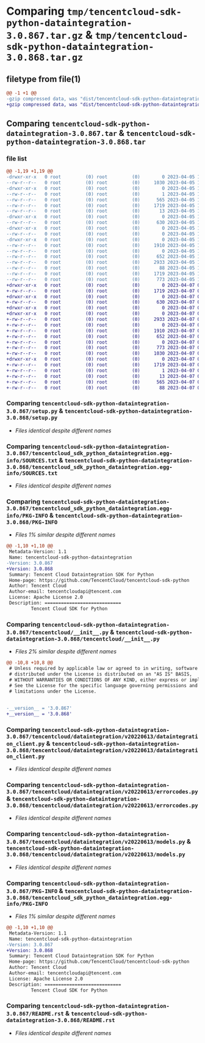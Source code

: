 # Comparing `tmp/tencentcloud-sdk-python-dataintegration-3.0.867.tar.gz` & `tmp/tencentcloud-sdk-python-dataintegration-3.0.868.tar.gz`

## filetype from file(1)

```diff
@@ -1 +1 @@
-gzip compressed data, was "dist/tencentcloud-sdk-python-dataintegration-3.0.867.tar", last modified: Wed Apr  5 16:27:19 2023, max compression
+gzip compressed data, was "dist/tencentcloud-sdk-python-dataintegration-3.0.868.tar", last modified: Fri Apr  7 00:26:25 2023, max compression
```

## Comparing `tencentcloud-sdk-python-dataintegration-3.0.867.tar` & `tencentcloud-sdk-python-dataintegration-3.0.868.tar`

### file list

```diff
@@ -1,19 +1,19 @@
-drwxr-xr-x   0 root         (0) root         (0)        0 2023-04-05 16:27:19.000000 tencentcloud-sdk-python-dataintegration-3.0.867/
--rw-r--r--   0 root         (0) root         (0)     1030 2023-04-05 16:27:19.000000 tencentcloud-sdk-python-dataintegration-3.0.867/setup.py
-drwxr-xr-x   0 root         (0) root         (0)        0 2023-04-05 16:27:19.000000 tencentcloud-sdk-python-dataintegration-3.0.867/tencentcloud_sdk_python_dataintegration.egg-info/
--rw-r--r--   0 root         (0) root         (0)        1 2023-04-05 16:27:19.000000 tencentcloud-sdk-python-dataintegration-3.0.867/tencentcloud_sdk_python_dataintegration.egg-info/dependency_links.txt
--rw-r--r--   0 root         (0) root         (0)      565 2023-04-05 16:27:19.000000 tencentcloud-sdk-python-dataintegration-3.0.867/tencentcloud_sdk_python_dataintegration.egg-info/SOURCES.txt
--rw-r--r--   0 root         (0) root         (0)     1719 2023-04-05 16:27:19.000000 tencentcloud-sdk-python-dataintegration-3.0.867/tencentcloud_sdk_python_dataintegration.egg-info/PKG-INFO
--rw-r--r--   0 root         (0) root         (0)       13 2023-04-05 16:27:19.000000 tencentcloud-sdk-python-dataintegration-3.0.867/tencentcloud_sdk_python_dataintegration.egg-info/top_level.txt
-drwxr-xr-x   0 root         (0) root         (0)        0 2023-04-05 16:27:19.000000 tencentcloud-sdk-python-dataintegration-3.0.867/tencentcloud/
--rw-r--r--   0 root         (0) root         (0)      630 2023-04-05 16:27:19.000000 tencentcloud-sdk-python-dataintegration-3.0.867/tencentcloud/__init__.py
-drwxr-xr-x   0 root         (0) root         (0)        0 2023-04-05 16:27:19.000000 tencentcloud-sdk-python-dataintegration-3.0.867/tencentcloud/dataintegration/
--rw-r--r--   0 root         (0) root         (0)        0 2023-04-05 16:27:19.000000 tencentcloud-sdk-python-dataintegration-3.0.867/tencentcloud/dataintegration/__init__.py
-drwxr-xr-x   0 root         (0) root         (0)        0 2023-04-05 16:27:19.000000 tencentcloud-sdk-python-dataintegration-3.0.867/tencentcloud/dataintegration/v20220613/
--rw-r--r--   0 root         (0) root         (0)     1910 2023-04-05 16:27:19.000000 tencentcloud-sdk-python-dataintegration-3.0.867/tencentcloud/dataintegration/v20220613/dataintegration_client.py
--rw-r--r--   0 root         (0) root         (0)        0 2023-04-05 16:27:19.000000 tencentcloud-sdk-python-dataintegration-3.0.867/tencentcloud/dataintegration/v20220613/__init__.py
--rw-r--r--   0 root         (0) root         (0)      652 2023-04-05 16:27:19.000000 tencentcloud-sdk-python-dataintegration-3.0.867/tencentcloud/dataintegration/v20220613/errorcodes.py
--rw-r--r--   0 root         (0) root         (0)     2933 2023-04-05 16:27:19.000000 tencentcloud-sdk-python-dataintegration-3.0.867/tencentcloud/dataintegration/v20220613/models.py
--rw-r--r--   0 root         (0) root         (0)       88 2023-04-05 16:27:19.000000 tencentcloud-sdk-python-dataintegration-3.0.867/setup.cfg
--rw-r--r--   0 root         (0) root         (0)     1719 2023-04-05 16:27:19.000000 tencentcloud-sdk-python-dataintegration-3.0.867/PKG-INFO
--rw-r--r--   0 root         (0) root         (0)      773 2023-04-05 16:27:19.000000 tencentcloud-sdk-python-dataintegration-3.0.867/README.rst
+drwxr-xr-x   0 root         (0) root         (0)        0 2023-04-07 00:26:25.000000 tencentcloud-sdk-python-dataintegration-3.0.868/
+-rw-r--r--   0 root         (0) root         (0)     1719 2023-04-07 00:26:25.000000 tencentcloud-sdk-python-dataintegration-3.0.868/PKG-INFO
+drwxr-xr-x   0 root         (0) root         (0)        0 2023-04-07 00:26:25.000000 tencentcloud-sdk-python-dataintegration-3.0.868/tencentcloud/
+-rw-r--r--   0 root         (0) root         (0)      630 2023-04-07 00:26:25.000000 tencentcloud-sdk-python-dataintegration-3.0.868/tencentcloud/__init__.py
+drwxr-xr-x   0 root         (0) root         (0)        0 2023-04-07 00:26:25.000000 tencentcloud-sdk-python-dataintegration-3.0.868/tencentcloud/dataintegration/
+drwxr-xr-x   0 root         (0) root         (0)        0 2023-04-07 00:26:25.000000 tencentcloud-sdk-python-dataintegration-3.0.868/tencentcloud/dataintegration/v20220613/
+-rw-r--r--   0 root         (0) root         (0)     2933 2023-04-07 00:26:25.000000 tencentcloud-sdk-python-dataintegration-3.0.868/tencentcloud/dataintegration/v20220613/models.py
+-rw-r--r--   0 root         (0) root         (0)        0 2023-04-07 00:26:25.000000 tencentcloud-sdk-python-dataintegration-3.0.868/tencentcloud/dataintegration/v20220613/__init__.py
+-rw-r--r--   0 root         (0) root         (0)     1910 2023-04-07 00:26:25.000000 tencentcloud-sdk-python-dataintegration-3.0.868/tencentcloud/dataintegration/v20220613/dataintegration_client.py
+-rw-r--r--   0 root         (0) root         (0)      652 2023-04-07 00:26:25.000000 tencentcloud-sdk-python-dataintegration-3.0.868/tencentcloud/dataintegration/v20220613/errorcodes.py
+-rw-r--r--   0 root         (0) root         (0)        0 2023-04-07 00:26:25.000000 tencentcloud-sdk-python-dataintegration-3.0.868/tencentcloud/dataintegration/__init__.py
+-rw-r--r--   0 root         (0) root         (0)      773 2023-04-07 00:26:25.000000 tencentcloud-sdk-python-dataintegration-3.0.868/README.rst
+-rw-r--r--   0 root         (0) root         (0)     1030 2023-04-07 00:26:25.000000 tencentcloud-sdk-python-dataintegration-3.0.868/setup.py
+drwxr-xr-x   0 root         (0) root         (0)        0 2023-04-07 00:26:25.000000 tencentcloud-sdk-python-dataintegration-3.0.868/tencentcloud_sdk_python_dataintegration.egg-info/
+-rw-r--r--   0 root         (0) root         (0)     1719 2023-04-07 00:26:25.000000 tencentcloud-sdk-python-dataintegration-3.0.868/tencentcloud_sdk_python_dataintegration.egg-info/PKG-INFO
+-rw-r--r--   0 root         (0) root         (0)        1 2023-04-07 00:26:25.000000 tencentcloud-sdk-python-dataintegration-3.0.868/tencentcloud_sdk_python_dataintegration.egg-info/dependency_links.txt
+-rw-r--r--   0 root         (0) root         (0)       13 2023-04-07 00:26:25.000000 tencentcloud-sdk-python-dataintegration-3.0.868/tencentcloud_sdk_python_dataintegration.egg-info/top_level.txt
+-rw-r--r--   0 root         (0) root         (0)      565 2023-04-07 00:26:25.000000 tencentcloud-sdk-python-dataintegration-3.0.868/tencentcloud_sdk_python_dataintegration.egg-info/SOURCES.txt
+-rw-r--r--   0 root         (0) root         (0)       88 2023-04-07 00:26:25.000000 tencentcloud-sdk-python-dataintegration-3.0.868/setup.cfg
```

### Comparing `tencentcloud-sdk-python-dataintegration-3.0.867/setup.py` & `tencentcloud-sdk-python-dataintegration-3.0.868/setup.py`

 * *Files identical despite different names*

### Comparing `tencentcloud-sdk-python-dataintegration-3.0.867/tencentcloud_sdk_python_dataintegration.egg-info/SOURCES.txt` & `tencentcloud-sdk-python-dataintegration-3.0.868/tencentcloud_sdk_python_dataintegration.egg-info/SOURCES.txt`

 * *Files identical despite different names*

### Comparing `tencentcloud-sdk-python-dataintegration-3.0.867/tencentcloud_sdk_python_dataintegration.egg-info/PKG-INFO` & `tencentcloud-sdk-python-dataintegration-3.0.868/PKG-INFO`

 * *Files 1% similar despite different names*

```diff
@@ -1,10 +1,10 @@
 Metadata-Version: 1.1
 Name: tencentcloud-sdk-python-dataintegration
-Version: 3.0.867
+Version: 3.0.868
 Summary: Tencent Cloud Dataintegration SDK for Python
 Home-page: https://github.com/TencentCloud/tencentcloud-sdk-python
 Author: Tencent Cloud
 Author-email: tencentcloudapi@tencent.com
 License: Apache License 2.0
 Description: ============================
         Tencent Cloud SDK for Python
```

### Comparing `tencentcloud-sdk-python-dataintegration-3.0.867/tencentcloud/__init__.py` & `tencentcloud-sdk-python-dataintegration-3.0.868/tencentcloud/__init__.py`

 * *Files 2% similar despite different names*

```diff
@@ -10,8 +10,8 @@
 # Unless required by applicable law or agreed to in writing, software
 # distributed under the License is distributed on an "AS IS" BASIS,
 # WITHOUT WARRANTIES OR CONDITIONS OF ANY KIND, either express or implied.
 # See the License for the specific language governing permissions and
 # limitations under the License.
 
 
-__version__ = '3.0.867'
+__version__ = '3.0.868'
```

### Comparing `tencentcloud-sdk-python-dataintegration-3.0.867/tencentcloud/dataintegration/v20220613/dataintegration_client.py` & `tencentcloud-sdk-python-dataintegration-3.0.868/tencentcloud/dataintegration/v20220613/dataintegration_client.py`

 * *Files identical despite different names*

### Comparing `tencentcloud-sdk-python-dataintegration-3.0.867/tencentcloud/dataintegration/v20220613/errorcodes.py` & `tencentcloud-sdk-python-dataintegration-3.0.868/tencentcloud/dataintegration/v20220613/errorcodes.py`

 * *Files identical despite different names*

### Comparing `tencentcloud-sdk-python-dataintegration-3.0.867/tencentcloud/dataintegration/v20220613/models.py` & `tencentcloud-sdk-python-dataintegration-3.0.868/tencentcloud/dataintegration/v20220613/models.py`

 * *Files identical despite different names*

### Comparing `tencentcloud-sdk-python-dataintegration-3.0.867/PKG-INFO` & `tencentcloud-sdk-python-dataintegration-3.0.868/tencentcloud_sdk_python_dataintegration.egg-info/PKG-INFO`

 * *Files 1% similar despite different names*

```diff
@@ -1,10 +1,10 @@
 Metadata-Version: 1.1
 Name: tencentcloud-sdk-python-dataintegration
-Version: 3.0.867
+Version: 3.0.868
 Summary: Tencent Cloud Dataintegration SDK for Python
 Home-page: https://github.com/TencentCloud/tencentcloud-sdk-python
 Author: Tencent Cloud
 Author-email: tencentcloudapi@tencent.com
 License: Apache License 2.0
 Description: ============================
         Tencent Cloud SDK for Python
```

### Comparing `tencentcloud-sdk-python-dataintegration-3.0.867/README.rst` & `tencentcloud-sdk-python-dataintegration-3.0.868/README.rst`

 * *Files identical despite different names*

